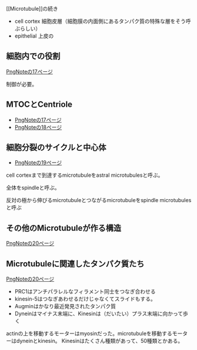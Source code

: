 [[Microtubule]]の続き

- cell cortex 細胞皮層（細胞膜の内面側にあるタンパク質の特殊な層をそう呼ぶらしい）
- epithelial 上皮の

## 細胞内での役割

[PngNoteの17ページ](https://karino2.github.io/ImageGallery/CellBiology706x2.html#lg=1&slide=16)

制御が必要。

## MTOCとCentriole

- [PngNoteの17ページ](https://karino2.github.io/ImageGallery/CellBiology706x2.html#lg=1&slide=16)
- [PngNoteの18ページ](https://karino2.github.io/ImageGallery/CellBiology706x2.html#lg=1&slide=17)

## 細胞分裂のサイクルと中心体

- [PngNoteの19ページ](https://karino2.github.io/ImageGallery/CellBiology706x2.html#lg=1&slide=18)

cell cortexまで到達するmicrotubuleをastral microtubulesと呼ぶ。

全体をspindleと呼ぶ。

反対の極から伸びるmicrotubuleとつながるmicrotubuleをspindle microtubulesと呼ぶ

## その他のMicrotubuleが作る構造

[PngNoteの20ページ](https://karino2.github.io/ImageGallery/CellBiology706x2.html#lg=1&slide=19)

## Microtubuleに関連したタンパク質たち

[PngNoteの20ページ](https://karino2.github.io/ImageGallery/CellBiology706x2.html#lg=1&slide=19)

- PRC1はアンチパラレルなフィラメント同士をつなぎ合わせる
- kinesin-5はつなぎあわせるだけじゃなくてスライドもする。
- Augminはかなり最近発見されたタンパク質
- Dyneinはマイナス末端に、Kinesinは（だいたい）プラス末端に向かって歩く

actinの上を移動するモーターはmyosinだった。microtubuleを移動するモーターはdyneinとkinesin。
Kinesinはたくさん種類があって、50種類とかある。